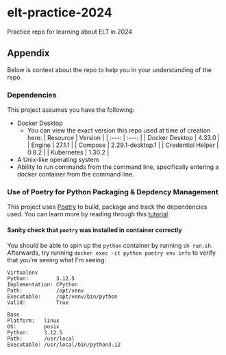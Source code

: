 # elt-practice-2024
Practice repo for learning about ELT in 2024

## Appendix

Below is context about the repo to help you in your understanding of the repo.

### Dependencies

This project assumes you have the following:

* Docker Desktop
    + You can view the exact version this repo used at time of creation here:
      | Resource | Version |
      | :---: | :---: |
      | Docker Desktop | 4.33.0 |
      | Engine | 27.1.1 |
      | Compose | 2.29.1-desktop.1 |
      | Credential Helper | 0.8.2 |
      | Kubernetes | 1.30.2 |
* A Unix-like operating system
* Ability to run commands from the command line, specifically entering a docker container from the command line.


### Use of Poetry for Python Packaging & Depdency Management

This project uses [Poetry](https://python-poetry.org/) to build, package and track the dependencies used. You can learn more by reading through this [tutorial](https://realpython.com/dependency-management-python-poetry/).

#### Sanity check that `poetry` was installed in container correctly

You should be able to spin up the `python` container by running `sh run.sh`. Afterwards, try running `docker exec -it python poetry env info` to verify that you're seeing what I'm seeing:

```text
Virtualenv
Python:         3.12.5
Implementation: CPython
Path:           /opt/venv
Executable:     /opt/venv/bin/python
Valid:          True

Base
Platform:   linux
OS:         posix
Python:     3.12.5
Path:       /usr/local
Executable: /usr/local/bin/python3.12
```